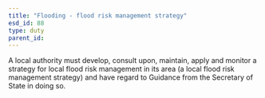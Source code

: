 ```yaml
---
title: "Flooding - flood risk management strategy"
esd_id: 88
type: duty
parent_id:  
---
```


A local authority must develop, consult upon, maintain, apply and monitor a strategy for local flood risk management in its area (a local flood risk management strategy) and have regard to Guidance from the Secretary of State in doing so.

